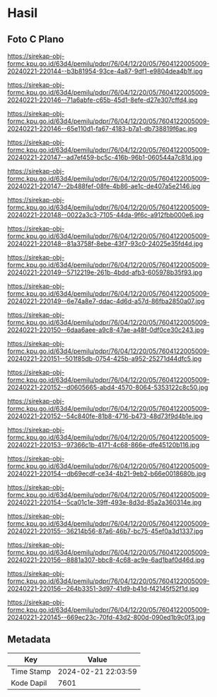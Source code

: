 # Hasil

## Foto C Plano

https://sirekap-obj-formc.kpu.go.id/63d4/pemilu/pdpr/76/04/12/20/05/7604122005009-20240221-220144--b3b81954-93ce-4a87-9df1-e9804dea4b1f.jpg

https://sirekap-obj-formc.kpu.go.id/63d4/pemilu/pdpr/76/04/12/20/05/7604122005009-20240221-220146--71a6abfe-c65b-45d1-8efe-d27e307cffd4.jpg

https://sirekap-obj-formc.kpu.go.id/63d4/pemilu/pdpr/76/04/12/20/05/7604122005009-20240221-220146--65e110d1-fa67-4183-b7a1-db738819f6ac.jpg

https://sirekap-obj-formc.kpu.go.id/63d4/pemilu/pdpr/76/04/12/20/05/7604122005009-20240221-220147--ad7ef459-bc5c-416b-96b1-060544a7c81d.jpg

https://sirekap-obj-formc.kpu.go.id/63d4/pemilu/pdpr/76/04/12/20/05/7604122005009-20240221-220147--2b488fef-08fe-4b86-ae1c-de407a5e2146.jpg

https://sirekap-obj-formc.kpu.go.id/63d4/pemilu/pdpr/76/04/12/20/05/7604122005009-20240221-220148--0022a3c3-7105-44da-9f6c-a912fbb000e6.jpg

https://sirekap-obj-formc.kpu.go.id/63d4/pemilu/pdpr/76/04/12/20/05/7604122005009-20240221-220148--81a3758f-8ebe-43f7-93c0-24025e35fd4d.jpg

https://sirekap-obj-formc.kpu.go.id/63d4/pemilu/pdpr/76/04/12/20/05/7604122005009-20240221-220149--5712219e-261b-4bdd-afb3-605978b35f93.jpg

https://sirekap-obj-formc.kpu.go.id/63d4/pemilu/pdpr/76/04/12/20/05/7604122005009-20240221-220149--6e74a8e7-ddac-4d6d-a57d-86fba2850a07.jpg

https://sirekap-obj-formc.kpu.go.id/63d4/pemilu/pdpr/76/04/12/20/05/7604122005009-20240221-220150--6daa6aee-a9c8-47ae-a48f-0df0ce30c243.jpg

https://sirekap-obj-formc.kpu.go.id/63d4/pemilu/pdpr/76/04/12/20/05/7604122005009-20240221-220151--501f85db-0754-425b-a952-25271d44dfc5.jpg

https://sirekap-obj-formc.kpu.go.id/63d4/pemilu/pdpr/76/04/12/20/05/7604122005009-20240221-220152--d0605665-abd4-4570-8064-5353122c8c50.jpg

https://sirekap-obj-formc.kpu.go.id/63d4/pemilu/pdpr/76/04/12/20/05/7604122005009-20240221-220152--54c840fe-81b8-4716-b473-48d73f9d4b1e.jpg

https://sirekap-obj-formc.kpu.go.id/63d4/pemilu/pdpr/76/04/12/20/05/7604122005009-20240221-220153--97366c1b-4171-4c68-866e-dfe45120b116.jpg

https://sirekap-obj-formc.kpu.go.id/63d4/pemilu/pdpr/76/04/12/20/05/7604122005009-20240221-220154--db69ecdf-ce34-4b21-9eb2-b66e0018680b.jpg

https://sirekap-obj-formc.kpu.go.id/63d4/pemilu/pdpr/76/04/12/20/05/7604122005009-20240221-220154--5ca01c1e-39ff-493e-8d3d-85a2a360314e.jpg

https://sirekap-obj-formc.kpu.go.id/63d4/pemilu/pdpr/76/04/12/20/05/7604122005009-20240221-220155--36214b56-87a6-46b7-bc75-45ef0a3d1337.jpg

https://sirekap-obj-formc.kpu.go.id/63d4/pemilu/pdpr/76/04/12/20/05/7604122005009-20240221-220156--8881a307-bbc8-4c68-ac9e-6ad1baf0d46d.jpg

https://sirekap-obj-formc.kpu.go.id/63d4/pemilu/pdpr/76/04/12/20/05/7604122005009-20240221-220156--264b3351-3d97-41d9-b41d-f42145f52f1d.jpg

https://sirekap-obj-formc.kpu.go.id/63d4/pemilu/pdpr/76/04/12/20/05/7604122005009-20240221-220145--669ec23c-70fd-43d2-800d-090ed1b9c0f3.jpg


## Metadata

| Key        | Value               |
| ---------- | ------------------- |
| Time Stamp | 2024-02-21 22:03:59 |
| Kode Dapil | 7601                |



